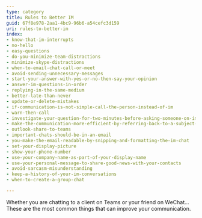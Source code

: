```yaml
---
type: category
title: Rules to Better IM
guid: 67f8e978-2aa1-4bc9-96b6-a54cefc3d159
uri: rules-to-better-im
index:
- know-that-im-interrupts
- no-hello
- easy-questions
- do-you-minimize-team-distractions
- minimize-skype-distractions
- when-to-email-chat-call-or-meet
- avoid-sending-unnecessary-messages
- start-your-answer-with-yes-or-no-then-say-your-opinion
- answer-im-questions-in-order
- replying-in-the-same-medium
- better-late-than-never
- update-or-delete-mistakes
- if-communication-is-not-simple-call-the-person-instead-of-im
- warn-then-call
- investigate-your-question-for-two-minutes-before-asking-someone-on-im
- make-the-communication-more-efficient-by-referring-back-to-a-subject-of-an-email
- outlook-share-to-teams
- important-chats-should-be-in-an-email
- you-make-the-email-readable-by-snipping-and-formatting-the-im-chat
- set-your-display-picture
- show-your-phone-number
- use-your-company-name-as-part-of-your-display-name
- use-your-personal-message-to-share-good-news-with-your-contacts
- avoid-sarcasm-misunderstanding
- keep-a-history-of-your-im-conversations
- when-to-create-a-group-chat

---
```


Whether you are chatting to a client on Teams or your friend on WeChat... These are the most common things that can improve your communication.

